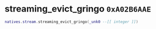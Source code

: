 # streaming_evict_gringo `0xA02B6AAE`

```lua
natives.stream.streaming_evict_gringo(_unk0 --[[ integer ]])
```
